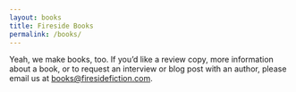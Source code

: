 ```yaml
---
layout: books
title: Fireside Books
permalink: /books/
---
```


Yeah, we make books, too. If you’d like a review copy, more information about a book, or to request an interview or blog post with an author, please email us at [books@firesidefiction.com](mailto:books@firesidefiction.com).
